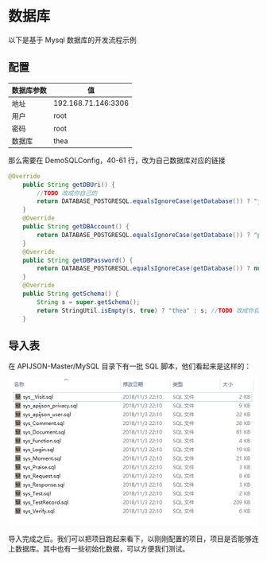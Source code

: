 # 数据库

以下是基于 Mysql 数据库的开发流程示例

## 配置

| 数据库参数 | 值                  |
| ---------- | ------------------- |
| 地址       | 192.168.71.146:3306 |
| 用户       | root                |
| 密码       | root                |
| 数据库     | thea                |

那么需要在 DemoSQLConfig，40-61 行，改为自己数据库对应的链接

```java
@Override
	public String getDBUri() {
		//TODO 改成你自己的
		return DATABASE_POSTGRESQL.equalsIgnoreCase(getDatabase()) ? "jdbc:postgresql://localhost:5432/postgres" : "jdbc:mysql://192.168.71.146:3306/";
	}
	@Override
	public String getDBAccount() {
		return DATABASE_POSTGRESQL.equalsIgnoreCase(getDatabase()) ? "postgres" : "root"; //TODO 改成你自己的
	}
	@Override
	public String getDBPassword() {
		return DATABASE_POSTGRESQL.equalsIgnoreCase(getDatabase()) ? null : "root"; //TODO 改成你自己的
	}
	@Override
	public String getSchema() {
		String s = super.getSchema();
		return StringUtil.isEmpty(s, true) ? "thea" : s; //TODO 改成你自己的。例如：将"thea"替换成你自己的“数据库名字”
	}
```

## 导入表

在 APIJSON-Master/MySQL 目录下有一批 SQL 脚本，他们看起来是这样的：

![use1](../.vuepress/public/assets/use1.png)

导入完成之后。我们可以把项目跑起来看下，以刚刚配置的项目，项目是否能够连上数据库。其中也有一些初始化数据，可以方便我们测试。
